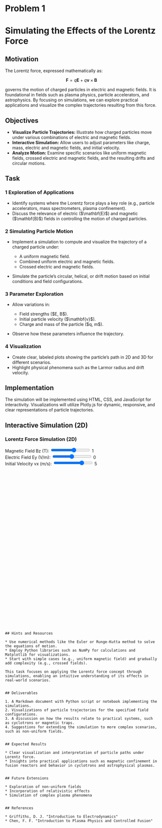 # Problem 1
# Simulating the Effects of the Lorentz Force

## Motivation

The Lorentz force, expressed mathematically as:

$$
\mathbf{F} = q\mathbf{E} + q\mathbf{v} \times \mathbf{B}
$$

governs the motion of charged particles in electric and magnetic fields. It is foundational in fields such as plasma physics, particle accelerators, and astrophysics. By focusing on simulations, we can explore practical applications and visualize the complex trajectories resulting from this force.


## Objectives

* **Visualize Particle Trajectories:** Illustrate how charged particles move under various combinations of electric and magnetic fields.
* **Interactive Simulation:** Allow users to adjust parameters like charge, mass, electric and magnetic fields, and initial velocity.
* **Analyze Motion:** Examine specific scenarios like uniform magnetic fields, crossed electric and magnetic fields, and the resulting drifts and circular motions.


## Task

### 1 Exploration of Applications

* Identify systems where the Lorentz force plays a key role (e.g., particle accelerators, mass spectrometers, plasma confinement).
* Discuss the relevance of electric (\$\mathbf{E}\$) and magnetic (\$\mathbf{B}\$) fields in controlling the motion of charged particles.

### 2 Simulating Particle Motion

* Implement a simulation to compute and visualize the trajectory of a charged particle under:

  * A uniform magnetic field.
  * Combined uniform electric and magnetic fields.
  * Crossed electric and magnetic fields.
* Simulate the particle’s circular, helical, or drift motion based on initial conditions and field configurations.

### 3 Parameter Exploration

* Allow variations in:

  * Field strengths (\$E, B\$).
  * Initial particle velocity (\$\mathbf{v}\$).
  * Charge and mass of the particle (\$q, m\$).
* Observe how these parameters influence the trajectory.

### 4 Visualization

* Create clear, labeled plots showing the particle’s path in 2D and 3D for different scenarios.
* Highlight physical phenomena such as the Larmor radius and drift velocity.


## Implementation

The simulation will be implemented using HTML, CSS, and JavaScript for interactivity. Visualizations will utilize Plotly.js for dynamic, responsive, and clear representations of particle trajectories.


## Interactive Simulation (2D)

<!-- Load Plotly.js -->
<script src="https://cdn.plot.ly/plotly-latest.min.js"></script>

<h3>Lorentz Force Simulation (2D)</h3>
<div>
  <label>Magnetic Field Bz (T): <input type="range" id="Bz" min="-5" max="5" value="1" step="0.1"> <span id="BzVal">1</span></label><br>
  <label>Electric Field Ey (V/m): <input type="range" id="Ey" min="-10" max="10" value="0" step="0.5"> <span id="EyVal">0</span></label><br>
  <label>Initial Velocity vx (m/s): <input type="range" id="vx" min="-10" max="10" value="5" step="0.5"> <span id="vxVal">5</span></label>
</div>
<div id="plot" style="width:100%;height:500px;"></div>

<script>
const q = 1;
const m = 1;
let dt = 0.05, tMax = 20;

function simulate(Bz, Ey, vx0) {
  let x = 0, y = 0, vx = vx0, vy = 0;
  let xData = [], yData = [];

  for (let t = 0; t < tMax; t += dt) {
    let Fx = q * (vy * Bz);
    let Fy = q * (Ey - vx * Bz);
    vx += Fx / m * dt;
    vy += Fy / m * dt;
    x += vx * dt;
    y += vy * dt;
    xData.push(x);
    yData.push(y);
  }

  Plotly.newPlot('plot', [{
    x: xData,
    y: yData,
    mode: 'lines',
    line: { width: 3 },
    name: 'Trajectory'
  }], {
    title: 'Charged Particle Trajectory in E and B Fields',
    xaxis: { title: 'x (m)' },
    yaxis: { title: 'y (m)' }
  });
}

function updateSim() {
  let Bz = parseFloat(document.getElementById('Bz').value);
  let Ey = parseFloat(document.getElementById('Ey').value);
  let vx = parseFloat(document.getElementById('vx').value);
  document.getElementById('BzVal').innerText = Bz;
  document.getElementById('EyVal').innerText = Ey;
  document.getElementById('vxVal').innerText = vx;
  simulate(Bz, Ey, vx);
}

['Bz', 'Ey', 'vx'].forEach(id => {
  document.getElementById(id).addEventListener('input', updateSim);
});

updateSim();
</script>
```


## Hints and Resources

* Use numerical methods like the Euler or Runge-Kutta method to solve the equations of motion.
* Employ Python libraries such as NumPy for calculations and Matplotlib for visualizations.
* Start with simple cases (e.g., uniform magnetic field) and gradually add complexity (e.g., crossed fields).

This task focuses on applying the Lorentz force concept through simulations, enabling an intuitive understanding of its effects in real-world scenarios.


## Deliverables

1. A Markdown document with Python script or notebook implementing the simulations.
2. Visualizations of particle trajectories for the specified field configurations.
3. A discussion on how the results relate to practical systems, such as cyclotrons or magnetic traps.
4. Suggestions for extending the simulation to more complex scenarios, such as non-uniform fields.


## Expected Results

* Clear visualization and interpretation of particle paths under Lorentz force.
* Insights into practical applications such as magnetic confinement in fusion reactors and behavior in cyclotrons and astrophysical plasmas.


## Future Extensions

* Exploration of non-uniform fields
* Incorporation of relativistic effects
* Simulation of complex plasma phenomena


## References

* Griffiths, D. J. "Introduction to Electrodynamics"
* Chen, F. F. "Introduction to Plasma Physics and Controlled Fusion"

